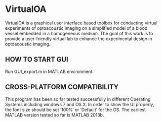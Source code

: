 # VirtualOA
VirtualOA is a graphical user interface based toolbox for conducting virtual experiments of optoacoustic imaging on a simplified model of a blood vessel embedded in a homogeneous medium. The goal of this work is to provide a user-friendly virtual lab  to enhance the experimental design in optoacoustic imaging.

##  HOW TO START GUI
Run GUI_export.m in MATLAB environment.

## CROSS-PLATFORM COMPATIBILITY
This program has been so far tested successfully in different Operating Systems including windows 7 and OS X. In order to show the UI properly, the font size should be set ’100%’ or ’Default’ for the OS. The earliest MATLAB version tested so far is MATLAB 2013b.
 
